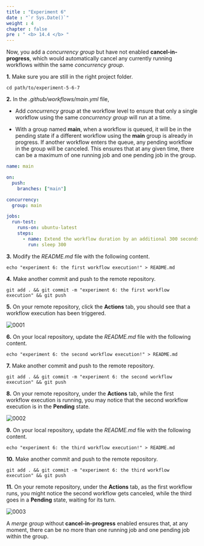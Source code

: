 ```yaml
---
title : "Experiment 6"
date : "`r Sys.Date()`"
weight : 4
chapter : false
pre : " <b> 14.4 </b> "
---
```


Now, you add a *concurrency group* but have not enabled **cancel-in-progress**, which would automatically cancel any currently running workflows within the same *concurrency group*.

**1.** Make sure you are still in the right project folder.

```git
cd path/to/experiment-5-6-7
```

**2.** In the *.github/workflows/main.yml* file,

- Add *concurrency group* at the workflow level to ensure that only a single workflow using the same *concurrency group* will run at a time.
  
- With a group named **main**, when a workflow is queued, it will be in the pending state if a different workflow using the **main** group is already in progress. If another workflow enters the queue, any pending workflow in the group will be canceled. This ensures that at any given time, there can be a maximum of one running job and one pending job in the group.

```yml {linenos=table,hl_lines=["7-8"],linenostart=1}
name: main

on:
  push:
    branches: ["main"]

concurrency:
  group: main

jobs:
  run-test:
    runs-on: ubuntu-latest
    steps:
      - name: Extend the workflow duration by an additional 300 seconds.
        run: sleep 300
```

**3.** Modify the *README.md* file with the following content.

```git
echo "experiment 6: the first workflow execution!" > README.md
```

**4.** Make another commit and push to the remote repository.

```git
git add . && git commit -m "experiment 6: the first workflow execution" && git push
```

**5.** On your remote repository, click the **Actions** tab, you should see that a workflow execution has been triggered.

![0001](/images/14/4/0001.svg?featherlight=false&width=100pc)

**6.** On your local repository, update the *README.md* file with the following content.

```git
echo "experiment 6: the second workflow execution!" > README.md
```

**7.** Make another commit and push to the remote repository.

```git
git add . && git commit -m "experiment 6: the second workflow execution" && git push
```

**8.** On your remote repository, under the **Actions** tab, while the first workflow execution is running, you may notice that the second workflow execution is in the **Pending** state.

![0002](/images/14/4/0002.svg?featherlight=false&width=100pc)

**9.** On your local repository, update the *README.md* file with the following content.

```git
echo "experiment 6: the third workflow execution!" > README.md
```

**10.** Make another commit and push to the remote repository.

```git
git add . && git commit -m "experiment 6: the third workflow execution" && git push
```

**11.** On your remote repository, under the **Actions** tab, as the first workflow runs, you might notice the second workflow gets canceled, while the third goes in a **Pending** state, waiting for its turn.

![0003](/images/14/4/0003.svg?featherlight=false&width=100pc)

A *merge group* without **cancel-in-progress** enabled ensures that, at any moment, there can be no more than one running job and one pending job within the group.





